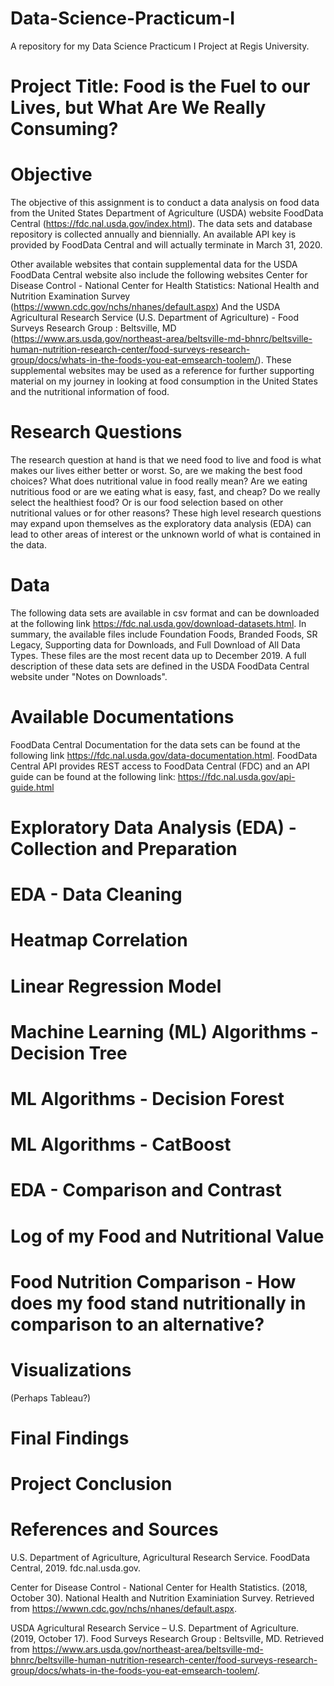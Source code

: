 # Data-Science-Practicum-I
A repository for my Data Science Practicum I Project at Regis University.

# Project Title: Food is the Fuel to our Lives, but What Are We Really Consuming?

# Objective
The objective of this assignment is to conduct a data analysis on food data from the United States Department of Agriculture (USDA) website FoodData Central (https://fdc.nal.usda.gov/index.html). The data sets and database repository is collected annually and biennially. An available API key is provided by FoodData Central and will actually terminate in March 31, 2020. 

Other available websites that contain supplemental data for the USDA FoodData Central website also include the following websites Center for Disease Control - National Center for Health Statistics: National Health and Nutrition Examination Survey (https://wwwn.cdc.gov/nchs/nhanes/default.aspx) And the USDA Agricultural Research Service (U.S. Department of Agriculture) - Food Surveys Research Group : Beltsville, MD (https://www.ars.usda.gov/northeast-area/beltsville-md-bhnrc/beltsville-human-nutrition-research-center/food-surveys-research-group/docs/whats-in-the-foods-you-eat-emsearch-toolem/). These supplemental websites may be used as a reference for further supporting material on my journey in looking at food consumption in the United States and the nutritional information of food.

# Research Questions
The research question at hand is that we need food to live and food is what makes our lives either better or worst. So, are we making the best food choices? What does nutritional value in food really mean? Are we eating nutritious food or are we eating what is easy, fast, and cheap? Do we really select the healthiest food? Or is our food selection based on other nutritional values or for other reasons? These high level research questions may expand upon themselves as the exploratory data analysis (EDA) can lead to other areas of interest or the unknown world of what is contained in the data.

# Data
The following data sets are available in csv format and can be downloaded at the following link https://fdc.nal.usda.gov/download-datasets.html. In summary, the available files include Foundation Foods, Branded Foods, SR Legacy, Supporting data for Downloads, and Full Download of All Data Types. These files are the most recent data up to December 2019. A full description of these data sets are defined in the USDA FoodData Central website under "Notes on Downloads".

# Available Documentations
FoodData Central Documentation for the data sets can be found at the following link https://fdc.nal.usda.gov/data-documentation.html.
FoodData Central API provides REST access to FoodData Central (FDC) and an API guide can be found at the following link: https://fdc.nal.usda.gov/api-guide.html

# Exploratory Data Analysis (EDA) - Collection and Preparation

# EDA - Data Cleaning

# Heatmap Correlation

# Linear Regression Model

# Machine Learning (ML) Algorithms - Decision Tree

# ML Algorithms - Decision Forest

# ML Algorithms - CatBoost

# EDA - Comparison and Contrast

# Log of my Food and Nutritional Value

# Food Nutrition Comparison - How does my food stand nutritionally in comparison to an alternative?

# Visualizations
(Perhaps Tableau?)

# Final Findings

# Project Conclusion

# References and Sources

U.S. Department of Agriculture, Agricultural Research Service. FoodData Central, 2019. fdc.nal.usda.gov.

Center for Disease Control - National Center for Health Statistics. (2018, October 30). National Health and Nutrition Examiniation Survey.  Retrieved from https://wwwn.cdc.gov/nchs/nhanes/default.aspx.

USDA Agricultural Research Service – U.S. Department of Agriculture. (2019, October 17). Food Surveys Research Group : Beltsville, MD. Retrieved from https://www.ars.usda.gov/northeast-area/beltsville-md-bhnrc/beltsville-human-nutrition-research-center/food-surveys-research-group/docs/whats-in-the-foods-you-eat-emsearch-toolem/.

